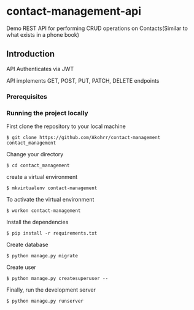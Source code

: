 # contact-management-api
Demo REST API for performing CRUD operations on Contacts(Similar to what exists in a phone book)


## Introduction

API Authenticates via JWT

API implements GET, POST, PUT, PATCH, DELETE endpoints

### Prerequisites

### Running the project locally

First clone the repository to your local machine

```
$ git clone https://github.com/Akohrr/contact-management contact_management
```

Change your directory

```
$ cd contact_management
```

create a virtual environment

```
$ mkvirtualenv contact-management
```

To activate the virtual environment

```
$ workon contact-management
```

Install the dependencies

```
$ pip install -r requirements.txt
```

Create database

```
$ python manage.py migrate
```

Create user

```
$ python manage.py createsuperuser --
```
Finally, run the development server

```
$ python manage.py runserver
```
